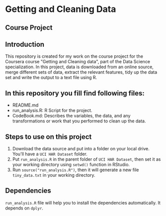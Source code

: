 # Getting and Cleaning Data
## Course Project

## Introduction
This repository is created for my work on the course project for the Coursera course "Getting and Cleaning data", part of the Data Science specialization. In this project, data is downloaded from an online source, merge different sets of data, extract the relevant features, tidy up the data set and write the output to a text file using R.

## In this repository you fill find following files:
- README.md
- run_analysis.R: R Script for the project.
- CodeBook.md: Describes the variables, the data, and any transformations or work that you performed to clean up the data.

## Steps to use on this project

1. Download the data source and put into a folder on your local drive. You'll have a ```UCI HAR Dataset``` folder.
2. Put ```run_analysis.R``` in the parent folder of ```UCI HAR Dataset```, then set it as your working directory using ```setwd()``` function in RStudio.
3. Run ```source("run_analysis.R")```, then it will generate a new file ```tiny_data.txt``` in your working directory.

## Dependencies

```run_analysis.R``` file will help you to install the dependencies automatically. It depends on ```dplyr```. 
